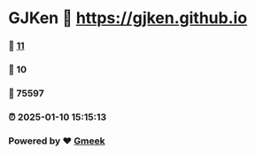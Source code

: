 # GJKen :link: https://gjken.github.io 
### :page_facing_up: [11](https://gjken.github.io/tag.html) 
### :speech_balloon: 10 
### :hibiscus: 75597 
### :alarm_clock: 2025-01-10 15:15:13 
### Powered by :heart: [Gmeek](https://github.com/Meekdai/Gmeek)
